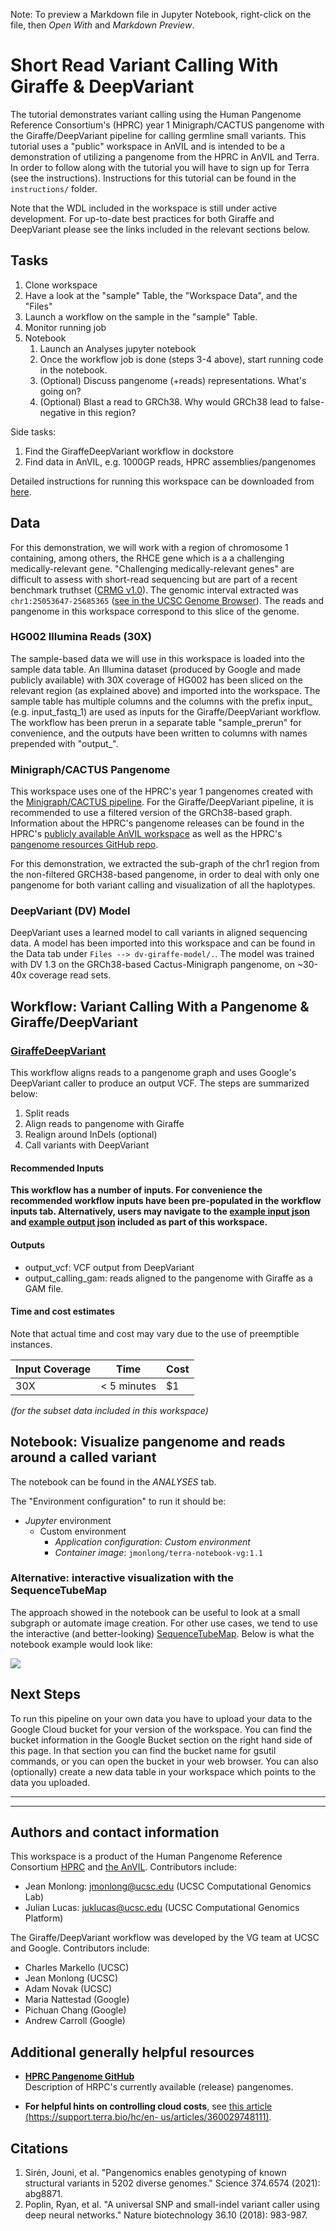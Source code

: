 Note: To preview a Markdown file in Jupyter Notebook, right-click on the file, then *Open With* and *Markdown Preview*.

# Short Read Variant Calling With Giraffe & DeepVariant
The tutorial demonstrates variant calling using the Human Pangenome Reference Consortium's (HPRC) year 1 Minigraph/CACTUS pangenome with the Giraffe/DeepVariant pipeline for calling germline small variants. This tutorial uses a "public" workspace in AnVIL and is intended to be a demonstration of utilizing a pangenome from the HPRC in AnVIL and Terra. In order to follow along with the tutorial you will have to sign up for Terra (see the instructions). Instructions for this tutorial can be found in the `instructions/` folder.

Note that the WDL included in the workspace is still under active development. For up-to-date best practices for both Giraffe and DeepVariant please see the links included in the relevant sections below.

## Tasks

1. Clone workspace
2. Have a look at the "sample" Table, the "Workspace Data", and the "Files"
3. Launch a workflow on the sample in the "sample" Table.
4. Monitor running job
5. Notebook
   1. Launch an Analyses jupyter notebook
   2. Once the workflow job is done (steps 3-4 above), start running code in the notebook.
	 3. (Optional) Discuss pangenome (+reads) representations. What's going on?
	 4. (Optional) Blast a read to GRCh38. Why would GRCh38 lead to false-negative in this region?

Side tasks:

1. Find the GiraffeDeepVariant workflow in dockstore
2. Find data in AnVIL, e.g. 1000GP reads, HPRC assemblies/pangenomes

Detailed instructions for running this workspace can be downloaded from [here](https://docs.google.com/document/d/1BmVYP8UvQX5mRztu37kZac0BP_aOAnocL2X5caGMQvQ/edit?usp=sharing).

## Data

For this demonstration, we will work with a region of chromosome 1 containing, among others, the RHCE gene which is a a challenging medically-relevant gene. "Challenging medically-relevant genes" are difficult to assess with short-read sequencing but are part of a recent benchmark truthset ([CRMG v1.0](https://www.nature.com/articles/s41587-021-01158-1)). The genomic interval extracted was `chr1:25053647-25685365` ([see in the UCSC Genome Browser](https://genome.ucsc.edu/cgi-bin/hgTracks?db=hg38&position=chr1%3A25053647%2D25685365)). 
The reads and pangenome in this workspace correspond to this slice of the genome.

### HG002 Illumina Reads (30X)

The sample-based data we will use in this workspace is loaded into the sample data table. An Illumina dataset (produced by Google and made publicly available) with 30X coverage of HG002 has been sliced on the relevant region (as explained above) and imported into the workspace. The sample table has multiple columns and the columns with the prefix input_ (e.g. input_fastq_1) are used as inputs for the Giraffe/DeepVariant workflow. The workflow has been prerun in a separate table "sample_prerun" for convenience, and the outputs have been written to columns with names prepended with "output_".

### Minigraph/CACTUS Pangenome

This workspace uses one of the HPRC's year 1 pangenomes created with the [Minigraph/CACTUS pipeline](https://github.com/ComparativeGenomicsToolkit/cactus/blob/master/doc/pangenome.md). For the Giraffe/DeepVariant pipeline, it is recommended to use a filtered version of the GRCh38-based graph. Information about the HPRC's pangenome releases can be found in the HPRC's [publicly available AnVIL workspace](https://app.terra.bio/#workspaces/anvil-datastorage/AnVIL_HPRC) as well as the HPRC's [pangenome resources GitHub repo](https://github.com/human-pangenomics/hpp_pangenome_resources).

For this demonstration, we extracted the sub-graph of the chr1 region from the non-filtered GRCH38-based pangenome, in order to deal with only one pangenome for both variant calling and visualization of all the haplotypes.

### DeepVariant (DV) Model

DeepVariant uses a learned model to call variants in aligned sequencing data. A model has been imported into this workspace and can be found in the Data tab under ```Files --> dv-giraffe-model/.```. The model was trained with DV 1.3 on the GRCh38-based Cactus-Minigraph pangenome, on ~30-40x coverage read sets.

## Workflow: Variant Calling With a Pangenome & Giraffe/DeepVariant


### [GiraffeDeepVariant](https://dockstore.org/workflows/github.com/vgteam/vg_wdl/GiraffeDeepVariantLite:giraffe-dv-dt-hprcy1)

This workflow aligns reads to a pangenome graph and uses Google's DeepVariant caller to produce an output VCF. The steps are summarized below:

1. Split reads
2. Align reads to pangenome with Giraffe
3. Realign around InDels (optional)
4. Call variants with DeepVariant


#### Recommended Inputs

**This workflow has a number of inputs. For convenience the recommended workflow inputs have been pre-populated in the workflow inputs tab. Alternatively, users may navigate to the [example input json](https://drive.google.com/file/d/1zYfiUPYS8ZaWnWhaHMNnGCYfu5XRHlZj/view?usp=sharing) and [example output json](https://drive.google.com/file/d/1gaDxfT2u0U5avmpGet_KdJhD9M4ex6bX/view?usp=sharing) included as part of this workspace.**


#### Outputs

* output_vcf: VCF output from DeepVariant
* output_calling_gam: reads aligned to the pangenome with Giraffe as a GAM file.

#### Time and cost estimates    
Note that actual time and cost may vary due to the use of preemptible instances. 

| Input Coverage | Time | Cost |
| -------- | -------- | ---------- |
| 30X | < 5 minutes | $1 |

*(for the subset data included in this workspace)*

## Notebook: Visualize pangenome and reads around a called variant

The notebook can be found in the *ANALYSES* tab.

The "Environment configuration" to run it should be:

- *Jupyter* environment
	- Custom environment
		- *Application configuration*: *Custom environment*
		- *Container image*:  `jmonlong/terra-notebook-vg:1.1` 

### Alternative: interactive visualization with the SequenceTubeMap

The approach showed in the notebook can be useful to look at a small subgraph or automate image creation. 
For other use cases, we tend to use the interactive (and better-looking) [SequenceTubeMap](https://github.com/vgteam/sequenceTubeMap). 
Below is what the notebook example would look like:

![](http://public.gi.ucsc.edu/~jmonlong/hprc/ashg2022-hprc-workshop-tubemap-example.small.png)


## Next Steps
To run this pipeline on your own data you have to upload your data to the Google Cloud bucket for your version of the workspace. You can find the bucket information in the Google Bucket section on the right hand side of this page. In that section you can find the bucket name for gsutil commands, or you can open the bucket in your web browser. You can also (optionally) create a new data table in your workspace which points to the data you uploaded.

----
----
## Authors and contact information

This workspace is a product of the Human Pangenome Reference Consortium [HPRC](https://humanpangenome.org/) and [the AnVIL](https://anvilproject.org/). Contributors include:

* Jean Monlong: jmonlong@ucsc.edu (UCSC Computational Genomics Lab)
* Julian Lucas: juklucas@ucsc.edu (UCSC Computational Genomics Platform)

The Giraffe/DeepVariant workflow was developed by the VG team at UCSC and Google. Contributors include:

* Charles Markello (UCSC)
* Jean Monlong (UCSC)
* Adam Novak (UCSC)
* Maria Nattestad (Google)
* Pichuan Chang (Google)
* Andrew Carroll (Google)

## Additional generally helpful resources

* **[HPRC Pangenome GitHub](https://github.com/human-pangenomics/hpp_pangenome_resources)**   
    Description of HRPC's currently available (release) pangenomes.   
		 
		
* **For helpful hints on controlling cloud costs**, see [this article (https://support.terra.bio/hc/en-
us/articles/360029748111)](https://support.terra.bio/hc/en-us/articles/360029748111).      
 

 ## Citations
 
1. Sirén, Jouni, et al. "Pangenomics enables genotyping of known structural variants in 5202 diverse genomes." Science 374.6574 (2021): abg8871.
2. Poplin, Ryan, et al. "A universal SNP and small-indel variant caller using deep neural networks." Nature biotechnology 36.10 (2018): 983-987.
